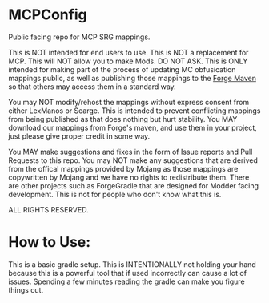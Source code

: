 # MCPConfig
Public facing repo for MCP SRG mappings.

This is NOT intended for end users to use. 
This is NOT a replacement for MCP.
This will NOT allow you to make Mods. DO NOT ASK.
This is ONLY intended for making part of the process of updating MC obfusication mappings public, as well as publishing those mappings to the [Forge Maven](http://files.minecraftforge.net/maven/de/oceanlabs/mcp/mcp_config/) so that others may access them in a standard way.

You may NOT modify/rehost the mappings without express consent from either LexManos or Searge.
This is intended to prevent conflicting mappings from being published as that does nothing but hurt stability.
You MAY download our mappings from Forge's maven, and use them in your project, just please give proper credit in some way.

You MAY make suggestions and fixes in the form of Issue reports and Pull Requests to this repo.
You may NOT make any suggestions that are derived from the offical mappings provided by Mojang as those mappings are copywritten by Mojang and we have no rights to redistribute them.
There are other projects such as ForgeGradle that are designed for Modder facing development.
This is not for people who don't know what this is.

ALL RIGHTS RESERVED.

# How to Use:

This is a basic gradle setup. This is INTENTIONALLY not holding your hand because this is a powerful tool that if used incorrectly can cause a lot of issues. Spending a few minutes reading the gradle can make you figure things out.
